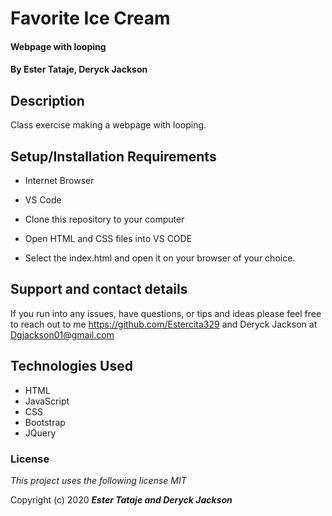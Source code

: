 # Favorite Ice Cream
#### Webpage with looping

#### By **Ester Tataje, Deryck Jackson**

## Description
  Class exercise making a webpage with looping. 


## Setup/Installation Requirements

* Internet Browser
* VS Code

* Clone this repository to your computer
* Open HTML and CSS files into VS CODE
* Select the index.html and open it on your browser of your choice.

## Support and contact details

If you run into any issues, have questions, or tips and ideas please feel free to reach out to me https://github.com/Estercita329 and Deryck Jackson at Dgjackson01@gmail.com

## Technologies Used

* HTML
* JavaScript
* CSS
* Bootstrap
* JQuery

### License

*This project uses the following license MIT*

Copyright (c) 2020 **_Ester Tataje and Deryck Jackson_**